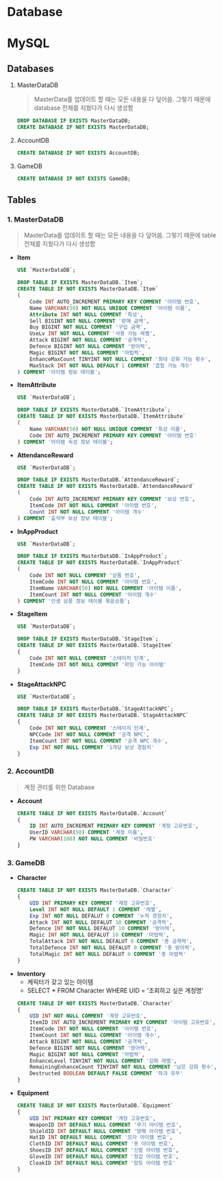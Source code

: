 # Database

# MySQL
## Databases
1. MasterDataDB
    > MasterData를 업데이트 할 때는 모든 내용을 다 덮어씀. 그렇기 때문에 database 전체를 지웠다가 다시 생성함
    ``` sql
    DROP DATABASE IF EXISTS MasterDataDB;
    CREATE DATABASE IF NOT EXISTS MasterDataDB;
    ```
2. AccountDB
    ``` sql
    CREATE DATABASE IF NOT EXISTS AccountDB;
    ```
3. GameDB
    ``` sql
    CREATE DATABASE IF NOT EXISTS GameDB;
    ```

## Tables
### 1. MasterDataDB
> MasterData를 업데이트 할 때는 모든 내용을 다 덮어씀. 그렇기 때문에 table 전체를 지웠다가 다시 생성함
* **Item**
    ``` sql
    USE `MasterDataDB`;

    DROP TABLE IF EXISTS MasterDataDB.`Item`;
    CREATE TABLE IF NOT EXISTS MasterDataDB.`Item`
    (
        Code INT AUTO_INCREMENT PRIMARY KEY COMMENT '아이템 번호',
        Name VARCHAR(50) NOT NULL UNIQUE COMMENT '아이템 이름',
        Attribute INT NOT NULL COMMENT '특성',
        Sell BIGINT NOT NULL COMMENT '판매 금액',
        Buy BIGINT NOT NULL COMMENT '구입 금액',
        UseLv INT NOT NULL COMMENT '사용 가능 레벨',
        Attack BIGINT NOT NULL COMMENT '공격력',
        Defence BIGINT NOT NULL COMMENT '방어력',
        Magic BIGINT NOT NULL COMMENT '마법력',
        EnhanceMaxCount TINYINT NOT NULL COMMENT '최대 강화 가능 횟수',
        MaxStack INT NOT NULL DEFAULT 1 COMMENT '겹침 가능 개수'
    ) COMMENT '아이템 정보 테이블';
    ```
* **ItemAttribute**
    ``` sql
    USE `MasterDataDB`;

    DROP TABLE IF EXISTS MasterDataDB.`ItemAttribute`;
    CREATE TABLE IF NOT EXISTS MasterDataDB.`ItemAttribute`
    (
        Name VARCHAR(50) NOT NULL UNIQUE COMMENT '특성 이름',
        Code INT AUTO_INCREMENT PRIMARY KEY COMMENT '아이템 번호'
    ) COMMENT '아이템 속성 정보 테이블';
    ```
* **AttendanceReward**
    ``` sql
    USE `MasterDataDB`;

    DROP TABLE IF EXISTS MasterDataDB.`AttendanceReward`;
    CREATE TABLE IF NOT EXISTS MasterDataDB.`AttendanceReward`
    (
        Code INT AUTO_INCREMENT PRIMARY KEY COMMENT '보상 번호',
        ItemCode INT NOT NULL COMMENT '아이템 번호',
        Count INT NOT NULL COMMENT '아이템 개수'
    ) COMMENT '출석부 보상 정보 테이블';
    ```
* **InAppProduct**
    ``` sql
    USE `MasterDataDB`;

    DROP TABLE IF EXISTS MasterDataDB.`InAppProduct`;
    CREATE TABLE IF NOT EXISTS MasterDataDB.`InAppProduct`
    (
        Code INT NOT NULL COMMENT '상품 번호',
        ItemCode INT NOT NULL COMMENT '아이템 번호',
        ItemName VARCHAR(50) NOT NULL COMMENT '아이템 이름',
        ItemCount INT NOT NULL COMMENT '아이템 개수'
    ) COMMENT '인생 삼풍 정보 테이블 묶음상품';
    ```
* **StageItem**
    ``` sql
    USE `MasterDataDB`;

    DROP TABLE IF EXISTS MasterDataDB.`StageItem`;
    CREATE TABLE IF NOT EXISTS MasterDataDB.`StageItem`
    {
        Code INT NOT NULL COMMENT '스테이지 단계',
        ItemCode INT NOT NULL COMMENT '파밍 가능 아이템'
    }
    ```
* **StageAttackNPC**
    ``` sql
    USE `MasterDataDB`;

    DROP TABLE IF EXISTS MasterDataDB.`StageAttackNPC`;
    CREATE TABLE IF NOT EXISTS MasterDataDB.`StageAttackNPC`
    {
        Code INT NOT NULL COMMENT '스테이지 단계',
        NPCCode INT NOT NULL COMMENT '공격 NPC',
        ItemCount INT NOT NULL COMMENT '공격 NPC 개수',
        Exp INT NOT NULL COMMENT '1개당 보상 경험치'
    }
    ```

### 2. AccountDB
> 계정 관리를 위한 Database
* **Account**
    ``` sql
    CREATE TABLE IF NOT EXISTS MasterDataDB.`Account`
    {
        ID INT AUTO_INCREMENT PRIMARY KEY COMMENT '계정 고유번호',
        UserID VARCHAR(50) COMMENT '계정 이름',
        PW VARCHAR(100) NOT NULL COMMENT '비밀번호'
    }
    ```

### 3. GameDB
* **Character**
    ``` sql
    CREATE TABLE IF NOT EXISTS MasterDataDB.`Character`
    {
        UID INT PRIMARY KEY COMMENT '계정 고유번호',
        Level INT NOT NULL DEFAULT 1 COMMENT '레벨',
        Exp INT NOT NULL DEFALUT 0 COMMENT '누적 경험치',
        Attack INT NOT NULL DEFALUT 10 COMMENT '공격력',
        Defence INT NOT NULL DEFALUT 10 COMMENT '방어력',
        Magic INT NOT NULL DEFALUT 10 COMMENT '마법력',
        TotalAttack INT NOT NULL DEFALUT 0 COMMENT '총 공격력',
        TotalDefence INT NOT NULL DEFALUT 0 COMMENT '총 방어력',
        TotalMagic INT NOT NULL DEFALUT 0 COMMENT '총 마법력'
    }
    ```
* **Inventory**
    * 케릭터가 갖고 있는 아이템
    * SELECT * FROM Character WHERE UID = '조회하고 싶은 계정명'
    ``` sql
    CREATE TABLE IF NOT EXISTS MasterDataDB.`Character`
    {
        UID INT NOT NULL COMMENT '계정 고유번호',
        ItemID INT AUTO_INCREMENT PRIMARY KEY COMMENT '아이템 고유번호',
        ItemCode INT NOT NULL COMMENT '아이템 번호',
        ItemCount INT NOT NULL COMMENT '아이템 개수',
        Attack BIGINT NOT NULL COMMENT '공격력',
        Defence BIGINT NOT NULL COMMENT '방어력',
        Magic BIGINT NOT NULL COMMENT '마법력',
        EnhanceLevel TINYINT NOT NULL COMMENT '강화 레벨',
        RemainingEnhanceCount TINYINT NOT NULL COMMENT '남은 강화 횟수',
        Destructed BOOLEAN DEFAULT FALSE COMMENT '파괴 유무'
    }
    ```
* **Equipment**
    ``` sql
    CREATE TABLE IF NOT EXISTS MasterDataDB.`Equipment`
    {
        UID INT PRIMARY KEY COMMENT '계정 고유번호',
        WeaponID INT DEFAULT NULL COMMENT '무기 아이템 번호',
        ShieldID INT DEFAULT NULL COMMENT '방패 아이템 번호',
        HatID INT DEFAULT NULL COMMENT '모자 아이템 번호',
        ClothID INT DEFAULT NULL COMMENT '옷 아이템 번호',
        ShoesID INT DEFAULT NULL COMMENT '신발 아이템 번호',
        GloveID INT DEFAULT NULL COMMENT '장갑 아이템 번호',
        CloakID INT DEFAULT NULL COMMENT '망토 아이템 번호'
    }
    ```
